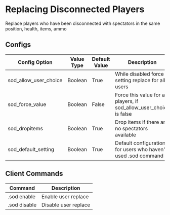 # Replacing Disconnected Players


Replace players who have been disconnected with spectators in the same position, health, items, ammo

## Configs
Config Option | Value Type | Default Value | Description
------------ | ------------- | ------------- | -------------
sod_allow_user_choice | Boolean | True | While disabled force setting replace for all users
sod_force_value | Boolean | False | Force this value for all players, if sod_allow_user_choice is false
sod_dropitems | Boolean | True | Drop items if there are no spectators available
sod_default_setting | Boolean | True | Default configuration for users who haven't used .sod command

## Client Commands
Command | Description
------------ | -------------
.sod enable | Enable user replace
.sod disable | Disable user replace
